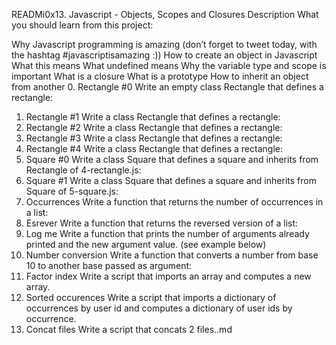 READMi0x13. Javascript - Objects, Scopes and Closures
Description
What you should learn from this project:

Why Javascript programming is amazing (don’t forget to tweet today, with the hashtag #javascriptisamazing :))
How to create an object in Javascript
What this means
What undefined means
Why the variable type and scope is important
What is a closure
What is a prototype
How to inherit an object from another
0. Rectangle #0
Write an empty class Rectangle that defines a rectangle:
1. Rectangle #1
Write a class Rectangle that defines a rectangle:
2. Rectangle #2
Write a class Rectangle that defines a rectangle:
3. Rectangle #3
Write a class Rectangle that defines a rectangle:
4. Rectangle #4
Write a class Rectangle that defines a rectangle:
5. Square #0
Write a class Square that defines a square and inherits from Rectangle of 4-rectangle.js:
6. Square #1
Write a class Square that defines a square and inherits from Square of 5-square.js:
7. Occurrences
Write a function that returns the number of occurrences in a list:
8. Esrever
Write a function that returns the reversed version of a list:
9. Log me
Write a function that prints the number of arguments already printed and the new argument value. (see example below)
10. Number conversion
Write a function that converts a number from base 10 to another base passed as argument:
11. Factor index
Write a script that imports an array and computes a new array.
12. Sorted occurences
Write a script that imports a dictionary of occurrences by user id and computes a dictionary of user ids by occurrence.
13. Concat files
Write a script that concats 2 files..md
